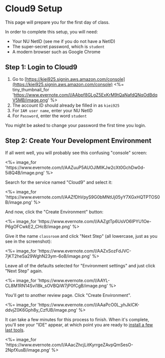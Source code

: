 # Cloud9 Setup

This page will prepare you for the first day of class.

In order to complete this setup, you will need:

* Your NU NetID (see me if you do not have a NetID)
* The super-secret password, which is `student`
* A modern browser such as Google Chrome

## Step 1: Login to Cloud9

1. Go to [https://kiei925.signin.aws.amazon.com/console](https://kiei925.signin.aws.amazon.com/console)
   <%= tiny_thumbnail_for 'https://www.evernote.com/l/AAbpf8GLgZ5ExKrM9tQaNafdQNqOdBdqV5MB/image.png' %>
2. The account ID should already be filled in as `kiei925`
3. For `IAM user name`, enter your NU NetID
4. For `Password`, enter the word `student`

You might be asked to change your password the first time you login.


## Step 2: Create Your Development Environment

If all went well, you will probably see this confusing "console" screen:

<p><%= image_for 'https://www.evernote.com/l/AAZuuP5AUOJIMIKJw2cXt0GchDw0d-5i8Q4B/image.png' %></p>


Search for the service named "Cloud9" and select it:

<p><%= image_for 'https://www.evernote.com/l/AAZfDhVpyS9G0bMNtUj05yY7XGxHQTPTOS0B/image.png' %></p>

And now, click the "Create Environment" button:

<p><%= image_for 'https://www.evernote.com/l/AAZgtTp6UsVO6IPYU1Oe-P6gOFCwkE2_CHcB/image.png' %></p>

Give it the name `classroom` and click "Next Step" (all lowercase, just as you see in the screenshot):

<p><%= image_for 'https://www.evernote.com/l/AAZxSozFdJVC-7jKT2heSa29WghN23ym-6oB/image.png' %></p>

Leave all of the defaults selected for "Environment settings" and just click "Next Step"
again.  

<p><%= image_for 'https://www.evernote.com/l/AAYL-CL8M1RN14Svi18k_sOVBQiW7jP0fCgB/image.png' %></p>

You'll get to another review page.  Click "Create Environment".

<p><%= image_for 'https://www.evernote.com/l/AAaPcO0L_yhJkICK-ddvjZ0K6Gph8y_CzfUB/image.png' %></p>

It can take a few minutes for this process to finish.  When it's complete, you'll see
your "IDE" appear, at which point you are ready to [install a few last tools](3-tools.md).

<p><%= image_for 'https://www.evernote.com/l/AAacZhcjLitKyrrgeZAvpQmSesO-2NpfXusB/image.png' %></p>
